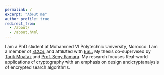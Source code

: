 ```yaml
---
permalink: /
excerpt: "About me"
author_profile: true
redirect_from:
  - /about/
  - /about.html
---
```


I am a PhD student at Mohammed VI Polytechnic University, Morocco.
I am a member of [SCCS,](https://www.um6p-cs.ma/en/research/) and affiliated with [ESL.](https://esl.cs.brown.edu/)
My thesis co-supervised by [Tarik Moataz](https://tarikmoataz.com/) and [Prof. Seny Kamara](https://cs.brown.edu/people/seny/).
My research focuses Real-world applications of cryptography with an emphasis on design and cryptanalysis of encrypted search algorithms.

